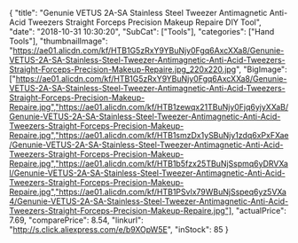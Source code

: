 {
	"title": "Genunie VETUS 2A-SA Stainless Steel Tweezer Antimagnetic Anti-Acid Tweezers Straight Forceps Precision Makeup Repaire DIY Tool",
	"date": "2018-10-31 10:30:20",
	"SubCat": ["Tools"],
	"categories": ["Hand Tools"],
	"thumbnailImage": "https://ae01.alicdn.com/kf/HTB1G5zRxY9YBuNjy0Fgq6AxcXXa8/Genunie-VETUS-2A-SA-Stainless-Steel-Tweezer-Antimagnetic-Anti-Acid-Tweezers-Straight-Forceps-Precision-Makeup-Repaire.jpg_220x220.jpg",
	"BigImage": ["https://ae01.alicdn.com/kf/HTB1G5zRxY9YBuNjy0Fgq6AxcXXa8/Genunie-VETUS-2A-SA-Stainless-Steel-Tweezer-Antimagnetic-Anti-Acid-Tweezers-Straight-Forceps-Precision-Makeup-Repaire.jpg","https://ae01.alicdn.com/kf/HTB1zewqx21TBuNjy0Fjq6yjyXXaB/Genunie-VETUS-2A-SA-Stainless-Steel-Tweezer-Antimagnetic-Anti-Acid-Tweezers-Straight-Forceps-Precision-Makeup-Repaire.jpg","https://ae01.alicdn.com/kf/HTB1smzDx1ySBuNjy1zdq6xPxFXae/Genunie-VETUS-2A-SA-Stainless-Steel-Tweezer-Antimagnetic-Anti-Acid-Tweezers-Straight-Forceps-Precision-Makeup-Repaire.jpg","https://ae01.alicdn.com/kf/HTB1b5fzx25TBuNjSspmq6yDRVXal/Genunie-VETUS-2A-SA-Stainless-Steel-Tweezer-Antimagnetic-Anti-Acid-Tweezers-Straight-Forceps-Precision-Makeup-Repaire.jpg","https://ae01.alicdn.com/kf/HTB1PSvlx79WBuNjSspeq6yz5VXa4/Genunie-VETUS-2A-SA-Stainless-Steel-Tweezer-Antimagnetic-Anti-Acid-Tweezers-Straight-Forceps-Precision-Makeup-Repaire.jpg"],
	"actualPrice": 7.69,
	"comparePrice": 8.54,
	"linkurl": "http://s.click.aliexpress.com/e/b9XOpW5E",
	"inStock": 85
}
